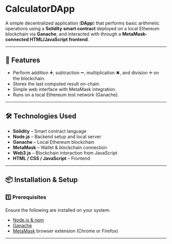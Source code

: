 # CalculatorDApp

A simple decentralized application (**DApp**) that performs basic arithmetic operations using a **Solidity smart contract** deployed on a local Ethereum blockchain via **Ganache**, and interacted with through a **MetaMask-connected HTML/JavaScript frontend**.

---

## 🚀 Features
- Perform addition ➕, subtraction ➖, multiplication ✖, and division ➗ on the blockchain.
- Stores the last computed result on-chain.
- Simple web interface with MetaMask integration.
- Runs on a local Ethereum test network (Ganache).

---

## 🛠 Technologies Used
- **Solidity** – Smart contract language
- **Node.js** – Backend setup and local server
- **Ganache** – Local Ethereum blockchain
- **MetaMask** – Wallet & blockchain connection
- **Web3.js** – Blockchain interaction from JavaScript
- **HTML / CSS / JavaScript** – Frontend

---

## 📦 Installation & Setup

### 1️⃣ Prerequisites
Ensure the following are installed on your system:
- [Node.js & npm](https://nodejs.org/)
- [Ganache](https://trufflesuite.com/ganache/)
- [MetaMask](https://metamask.io/) browser extension (Chrome or Firefox)

---

